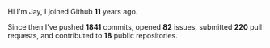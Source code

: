 Hi I'm Jay, I joined Github **11** years ago.

Since then I've pushed **1841** commits, opened **82** issues, submitted **220** pull requests, and contributed to **18** public repositories.
